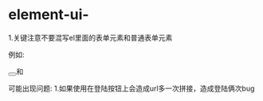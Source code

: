 # element-ui-
1.关键注意不要混写el里面的表单元素和普通表单元素

例如:
<pre>
<button></button>和<el-button></el-button>
</pre>
可能出现问题:
1.如果使用在登陆按钮上会造成url多一次拼接，造成登陆俩次bug

